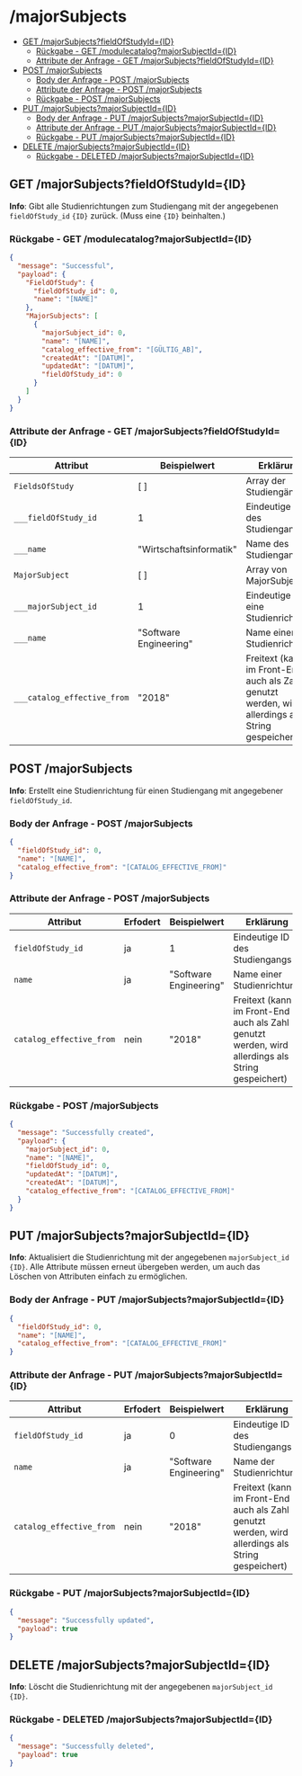 # /majorSubjects <!-- omit in toc -->

- [GET /majorSubjects?fieldOfStudyId={ID}](#get-majorsubjectsfieldofstudyidid)
  - [Rückgabe - GET /modulecatalog?majorSubjectId={ID}](#rückgabe---get-modulecatalogmajorsubjectidid)
  - [Attribute der Anfrage - GET /majorSubjects?fieldOfStudyId={ID}](#attribute-der-anfrage---get-majorsubjectsfieldofstudyidid)
- [POST /majorSubjects](#post-majorsubjects)
  - [Body der Anfrage - POST /majorSubjects](#body-der-anfrage---post-majorsubjects)
  - [Attribute der Anfrage - POST /majorSubjects](#attribute-der-anfrage---post-majorsubjects)
  - [Rückgabe - POST /majorSubjects](#rückgabe---post-majorsubjects)
- [PUT /majorSubjects?majorSubjectId={ID}](#put-majorsubjectsmajorsubjectidid)
  - [Body der Anfrage - PUT /majorSubjects?majorSubjectId={ID}](#body-der-anfrage---put-majorsubjectsmajorsubjectidid)
  - [Attribute der Anfrage - PUT /majorSubjects?majorSubjectId={ID}](#attribute-der-anfrage---put-majorsubjectsmajorsubjectidid)
  - [Rückgabe - PUT /majorSubjects?majorSubjectId={ID}](#rückgabe---put-majorsubjectsmajorsubjectidid)
- [DELETE /majorSubjects?majorSubjectId={ID}](#delete-majorsubjectsmajorsubjectidid)
  - [Rückgabe - DELETED /majorSubjects?majorSubjectId={ID}](#rückgabe---deleted-majorsubjectsmajorsubjectidid)

## GET /majorSubjects?fieldOfStudyId={ID}

**Info**: Gibt alle Studienrichtungen zum Studiengang mit der angegebenen `fieldOfStudy_id` `{ID}` zurück. (Muss eine `{ID}` beinhalten.)

### Rückgabe - GET /modulecatalog?majorSubjectId={ID}

```json
{
  "message": "Successful",
  "payload": {
    "FieldOfStudy": {
      "fieldOfStudy_id": 0,
      "name": "[NAME]"
    },
    "MajorSubjects": [
      {
        "majorSubject_id": 0,
        "name": "[NAME]",
        "catalog_effective_from": "[GÜLTIG_AB]",
        "createdAt": "[DATUM]",
        "updatedAt": "[DATUM]",
        "fieldOfStudy_id": 0
      }
    ]
  }
}
```

### Attribute der Anfrage - GET /majorSubjects?fieldOfStudyId={ID}

| Attribut                    | Beispielwert            | Erklärung                                                                                         |
| --------------------------- | ----------------------- | ------------------------------------------------------------------------------------------------- |
| `FieldsOfStudy`             | [ ]                     | Array der Studiengänge                                                                            |
| `___fieldOfStudy_id`        | 1                       | Eindeutige ID des Studiengangs                                                                    |
| `___name`                   | "Wirtschaftsinformatik" | Name des Studiengangs                                                                             |
| `MajorSubject`              | [ ]                     | Array von MajorSubjects                                                                           |
| `___majorSubject_id`        | 1                       | Eindeutige ID eine Studienrichtung                                                                |
| `___name`                   | "Software Engineering"  | Name einer Studienrichtung                                                                        |
| `___catalog_effective_from` | "2018"                  | Freitext (kann im Front-End auch als Zahl genutzt werden, wird allerdings als String gespeichert) |

## POST /majorSubjects

**Info**: Erstellt eine Studienrichtung für einen Studiengang mit angegebener `fieldOfStudy_id`.

### Body der Anfrage - POST /majorSubjects

```json
{
  "fieldOfStudy_id": 0,
  "name": "[NAME]",
  "catalog_effective_from": "[CATALOG_EFFECTIVE_FROM]"
}
```

### Attribute der Anfrage - POST /majorSubjects

| Attribut                 | Erfodert | Beispielwert           | Erklärung                                                                                         |
| ------------------------ | -------- | ---------------------- | ------------------------------------------------------------------------------------------------- |
| `fieldOfStudy_id`        | ja       | 1                      | Eindeutige ID des Studiengangs                                                                    |
| `name`                   | ja       | "Software Engineering" | Name einer Studienrichtung                                                                        |
| `catalog_effective_from` | nein     | "2018"                 | Freitext (kann im Front-End auch als Zahl genutzt werden, wird allerdings als String gespeichert) |

### Rückgabe - POST /majorSubjects

```json
{
  "message": "Successfully created",
  "payload": {
    "majorSubject_id": 0,
    "name": "[NAME]",
    "fieldOfStudy_id": 0,
    "updatedAt": "[DATUM]",
    "createdAt": "[DATUM]",
    "catalog_effective_from": "[CATALOG_EFFECTIVE_FROM]"
  }
}
```

## PUT /majorSubjects?majorSubjectId={ID}

**Info**: Aktualisiert die Studienrichtung mit der angegebenen `majorSubject_id` `{ID}`.
Alle Attribute müssen erneut übergeben werden, um auch das Löschen von Attributen einfach zu ermöglichen.

### Body der Anfrage - PUT /majorSubjects?majorSubjectId={ID}

```json
{
  "fieldOfStudy_id": 0,
  "name": "[NAME]",
  "catalog_effective_from": "[CATALOG_EFFECTIVE_FROM]"
}
```

### Attribute der Anfrage - PUT /majorSubjects?majorSubjectId={ID}

| Attribut                 | Erfodert | Beispielwert           | Erklärung                                                                                         |
| ------------------------ | -------- | ---------------------- | ------------------------------------------------------------------------------------------------- |
| `fieldOfStudy_id`        | ja       | 0                      | Eindeutige ID des Studiengangs                                                                    |
| `name`                   | ja       | "Software Engineering" | Name der Studienrichtung                                                                          |
| `catalog_effective_from` | nein     | "2018"                 | Freitext (kann im Front-End auch als Zahl genutzt werden, wird allerdings als String gespeichert) |

### Rückgabe - PUT /majorSubjects?majorSubjectId={ID}

```json
{
  "message": "Successfully updated",
  "payload": true
}
```

## DELETE /majorSubjects?majorSubjectId={ID}

**Info**: Löscht die Studienrichtung mit der angegebenen `majorSubject_id` `{ID}`.

### Rückgabe - DELETED /majorSubjects?majorSubjectId={ID}

```json
{
  "message": "Successfully deleted",
  "payload": true
}
```

